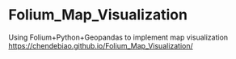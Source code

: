 # Folium_Map_Visualization
Using Folium+Python+Geopandas to implement map visualization
https://chendebiao.github.io/Folium_Map_Visualization/
